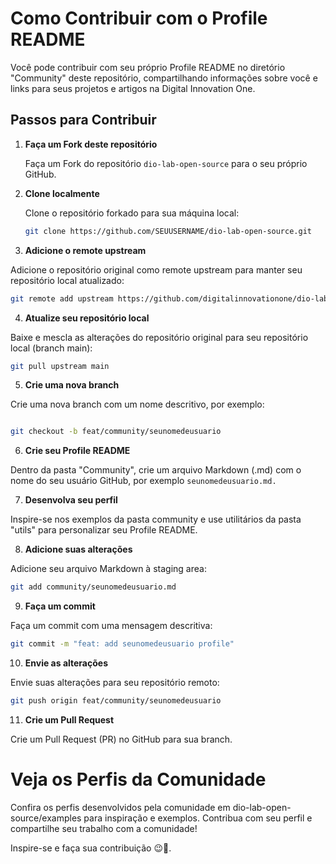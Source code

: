 
# Como Contribuir com o Profile README

Você pode contribuir com seu próprio Profile README no diretório "Community" deste repositório, compartilhando informações sobre você e links para seus projetos e artigos na Digital Innovation One.

## Passos para Contribuir

1. **Faça um Fork deste repositório**

   Faça um Fork do repositório `dio-lab-open-source` para o seu próprio GitHub.

2. **Clone localmente**

   Clone o repositório forkado para sua máquina local:

   ```sh
   git clone https://github.com/SEUUSERNAME/dio-lab-open-source.git

3. **Adicione o remote upstream**

Adicione o repositório original como remote upstream para manter seu repositório local atualizado:

```sh
git remote add upstream https://github.com/digitalinnovationone/dio-lab-open-source.git

```

4. **Atualize seu repositório local**

Baixe e mescla as alterações do repositório original para seu repositório local (branch main):

```sh
git pull upstream main

```

5. **Crie uma nova branch**

Crie uma nova branch com um nome descritivo, por exemplo:

```sh

git checkout -b feat/community/seunomedeusuario

```
6. **Crie seu Profile README**

Dentro da pasta "Community", crie um arquivo Markdown (.md) com o nome do seu usuário GitHub, por exemplo `seunomedeusuario.md.`

7. **Desenvolva seu perfil**

Inspire-se nos exemplos da pasta community e use utilitários da pasta "utils" para personalizar seu Profile README.

8. **Adicione suas alterações**

Adicione seu arquivo Markdown à staging area:

```sh
git add community/seunomedeusuario.md

```
9. **Faça um commit**

Faça um commit com uma mensagem descritiva:

```sh
git commit -m "feat: add seunomedeusuario profile"

```
10. **Envie as alterações**

Envie suas alterações para seu repositório remoto:

```sh
git push origin feat/community/seunomedeusuario

```

11. **Crie um Pull Request**

Crie um Pull Request (PR) no GitHub para sua branch.




# Veja os Perfis da Comunidade

Confira os perfis desenvolvidos pela comunidade em dio-lab-open-source/examples para inspiração e exemplos. Contribua com seu perfil e compartilhe seu trabalho com a comunidade!

Inspire-se e faça sua contribuição 😉🚀.
